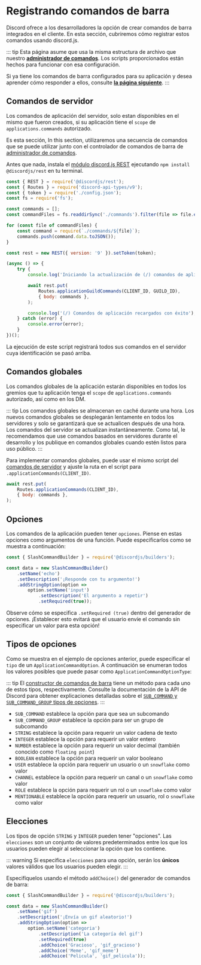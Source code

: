 # Registrando comandos de barra

Discord ofrece a los desarrolladores la opción de crear comandos de barra integrados en el cliente. En esta sección, cubriremos cómo registrar estos comandos usando discord.js.

::: tip
Esta página asume que usa la misma estructura de archivo que nuestro **[administrador de comandos](/command-handling)**. Los scripts proporcionados están hechos para funcionar con esa configuración.

Si ya tiene los comandos de barra configurados para su aplicación y desea aprender cómo responder a ellos, consulte **[la página siguiente](/interactions/replying-to-slash-commands.md)**.
:::

## Comandos de servidor

Los comandos de aplicación del servidor, solo estan disponibles en el mismo que fueron creados, si su aplicación tiene el `scope` de `applications.commands` autorizado.  

Es esta sección,
In this section, utilizaremos una secuencia de comandos que se puede utilizar junto con el controlador de comandos de barra de [administrador de comandos](/command-handling/).

Antes que nada, instala el [módulo discord.js REST](https://github.com/discordjs/discord.js-modules/blob/main/packages/rest/) ejecutando `npm install @discordjs/rest` en tu terminal.

<!-- eslint-skip -->

```js
const { REST } = require('@discordjs/rest');
const { Routes } = require('discord-api-types/v9');
const { token } = require('./config.json');
const fs = require('fs');

const commands = [];
const commandFiles = fs.readdirSync('./commands').filter(file => file.endsWith('.js'));

for (const file of commandFiles) {
	const command = require(`./commands/${file}`);
	commands.push(command.data.toJSON());
}

const rest = new REST({ version: '9' }).setToken(token);

(async () => {
	try {
		console.log('Iniciando la actualización de (/) comandos de aplicación');

		await rest.put(
			Routes.applicationGuildCommands(CLIENT_ID, GUILD_ID),
			{ body: commands },
		);

		console.log('(/) Comandos de aplicación recargados con éxito');
	} catch (error) {
		console.error(error);
	}
})();
```

La ejecución de este script registrará todos sus comandos en el servidor cuya identificación se pasó arriba.

## Comandos globales

Los comandos globales de la aplicación estarán disponibles en todos los gremios que tu aplicación tenga el `scope` de `applications.commands` autorizado, así como en los DM.

::: tip
Los comandos globales se almacenan en caché durante una hora. Los nuevos comandos globales se desplegarán lentamente en todos los servidores y solo se garantizará que se actualicen después de una hora. Los comandos del servidor se actualizan instantáneamente. Como tal, le recomendamos que use comandos basados en servidores durante el desarrollo y los publique en comandos globales cuando estén listos para uso público.
:::

Para implementar comandos globales, puede usar el mismo script del [comandos de servidor](#comandos-de-servidor) y ajuste la ruta en el script para `.applicationCommands(CLIENT_ID)`.

<!-- eslint-skip -->

```js {2}
await rest.put(
	Routes.applicationCommands(CLIENT_ID),
	{ body: commands },
);
```

## Opciones

Los comandos de la aplicación pueden tener `opciones`. Piense en estas opciones como argumentos de una función. Puede especificarlos como se muestra a continuación:

```js {6-9}
const { SlashCommandBuilder } = require('@discordjs/builders');

const data = new SlashCommandBuilder()
	.setName('echo')
	.setDescription('¡Responde con tu argumento!')
	.addStringOption(option =>
		option.setName('input')
			.setDescription('El argumento a repetir')
			.setRequired(true));
```

Observe cómo se especifica `.setRequired (true)` dentro del generador de opciones. ¡Establecer esto evitará que el usuario envíe el comando sin especificar un valor para esta opción!

## Tipos de opciones

Como se muestra en el ejemplo de opciones anterior, puede especificar el `tipo` de un `ApplicationCommandOption`. A continuación se enumeran todos los valores posibles que puede pasar como `ApplicationCommandOptionType`:

::: tip
El [constructor de comandos de barra](popular-topics/builders.md#slash-command-builders) tiene un método para cada uno de estos tipos, respectivamente.
Consulte la documentación de la API de Discord para obtener explicaciones detalladas sobre el [`SUB_COMMAND` y `SUB_COMMAND_GROUP` tipos de opciones](https://discord.com/developers/docs/interactions/slash-commands#subcommands-and-subcommand-groups).
:::

* `SUB_COMMAND` establece la opción para que sea un subcomando
* `SUB_COMMAND_GROUP` establece la opción para ser un grupo de subcomando
* `STRING` establece la opción para requerir un valor cadena de texto
* `INTEGER` establece la opción para requerir un valor entero
* `NUMBER` establece la opción para requerir un valor decimal (también conocido como `floating point`)
* `BOOLEAN` establece la opción para requerir un valor booleano
* `USER` establece la opción para requerir un usuario o un `snowflake` como valor
* `CHANNEL` establece la opción para requerir un canal o un `snowflake` como valor
* `ROLE` establece la opción para requerir un rol o un `snowflake` como valor
* `MENTIONABLE` establece la opción para requerir un usuario, rol o `snowflake` como valor

## Elecciones

Los tipos de opción `STRING` y `INTEGER` pueden tener "opciones". Las `elecciones` son un conjunto de valores predeterminados entre los que los usuarios pueden elegir al seleccionar la opción que los contiene.

::: warning
Si especifica `elecciones` para una opción, serán los **únicos** valores válidos que los usuarios pueden elegir.
:::

Especifíquelos usando el método `addChoice()` del generador de comandos de barra:

```js {10-12}
const { SlashCommandBuilder } = require('@discordjs/builders');

const data = new SlashCommandBuilder()
	.setName('gif')
	.setDescription('¡Envía un gif aleatorio!')
	.addStringOption(option =>
		option.setName('categoria')
			.setDescription('La categoría del gif')
			.setRequired(true)
			.addChoice('Gracioso', 'gif_gracioso')
			.addChoice('Meme', 'gif_meme')
			.addChoice('Pelicula', 'gif_pelicula'));
```
